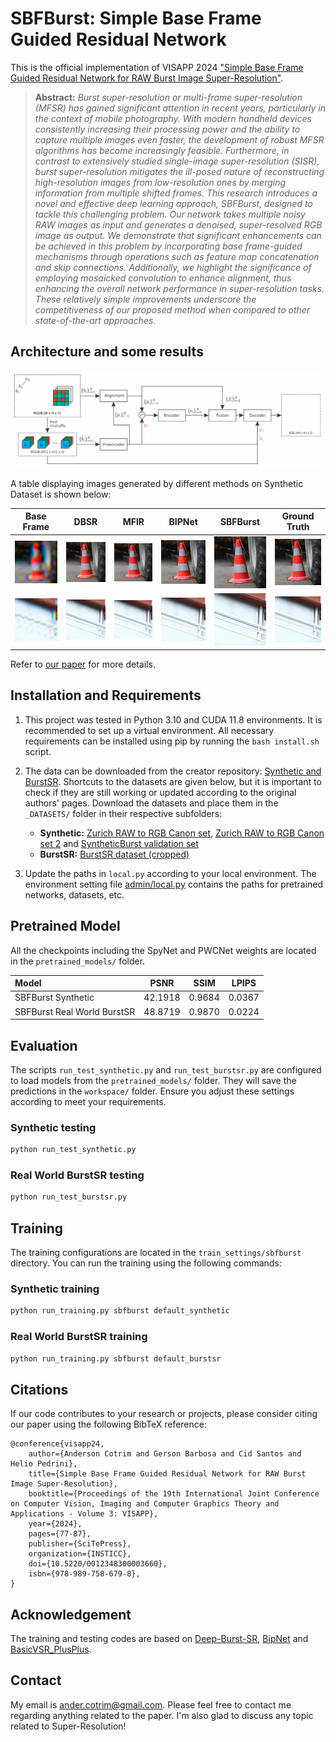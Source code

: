 
# SBFBurst: Simple Base Frame Guided Residual Network  
  
This is the official implementation of VISAPP 2024 ["Simple Base Frame Guided Residual Network for RAW Burst Image Super-Resolution"](https://www.scitepress.org/PublishedPapers/2024/123483/).  

> **Abstract:** *Burst super-resolution or multi-frame super-resolution (MFSR) has gained significant attention in recent years, particularly in the context of mobile photography. With modern handheld devices consistently increasing their processing power and the ability to capture multiple images even faster, the development of robust MFSR algorithms has become increasingly feasible. Furthermore, in contrast to extensively studied single-image super-resolution (SISR), burst super-resolution mitigates the ill-posed nature of reconstructing high-resolution images from low-resolution ones by merging information from multiple shifted frames. This research introduces a novel and effective deep learning approach, SBFBurst, designed to tackle this challenging problem. Our network takes multiple noisy RAW images as input and generates a denoised, super-resolved RGB image as output. We demonstrate that significant enhancements can be achieved in this problem by incorporating base frame-guided mechanisms through operations such as feature map concatenation and skip connections. Additionally, we highlight the significance of employing mosaicked convolution to enhance alignment, thus enhancing the overall network performance in super-resolution tasks. These relatively simple improvements underscore the competitiveness of our proposed method when compared to other state-of-the-art approaches.* 
  
## Architecture and some results

<img src="figs/method.svg" alt="SBFBurst" width="1100"/>

A table displaying images generated by different methods on Synthetic Dataset is shown below:

|                             Base Frame                             |                             DBSR                             |                             MFIR                             |                              BIPNet                              |                           **SBFBurst**                            |                            Ground Truth                            |
|:------------------------------------------------------------------:|:------------------------------------------------------------:|:------------------------------------------------------------:|:----------------------------------------------------------------:|:-----------------------------------------------------------------:|:------------------------------------------------------------------:|
| ![Base Frame 0136](figs/compare_figs/synburst/0136/crop_0base.png) | ![DBSR 0136](figs/compare_figs/synburst/0136/crop_1dbsr.png) | ![MFIR 0136](figs/compare_figs/synburst/0136/crop_2mfir.png) | ![BIPNet 0136](figs/compare_figs/synburst/0136/crop_3bipnet.png) | ![SBFBurst 0136](figs/compare_figs/synburst/0136/crop_4mynet.png) | ![Ground Truth 0136](figs/compare_figs/synburst/0136/crop_5gt.png) |
| ![Base Frame 0226](figs/compare_figs/synburst/0226/crop_0base.png) | ![DBSR 0226](figs/compare_figs/synburst/0226/crop_1dbsr.png) | ![MFIR 0226](figs/compare_figs/synburst/0226/crop_2mfir.png) | ![BIPNet 0226](figs/compare_figs/synburst/0226/crop_3bipnet.png) | ![SBFBurst 0226](figs/compare_figs/synburst/0226/crop_4mynet.png) | ![Ground Truth 0226](figs/compare_figs/synburst/0226/crop_5gt.png) |

Refer to [our paper](https://www.scitepress.org/PublishedPapers/2024/123483/) for more details.

## Installation and Requirements
  
1. This project was tested in Python 3.10 and CUDA 11.8 environments. It is recommended to set up a virtual environment. All necessary requirements can be installed using pip by running the `bash install.sh` script.
    
2. The data can be downloaded from the creator repository: [Synthetic and BurstSR](https://github.com/goutamgmb/deep-burst-sr). Shortcuts to the datasets are given below, but it is important to check if they are still working or updated according to the original authors' pages. Download the datasets and place them in the `_DATASETS/` folder in their respective subfolders:
    
    -   **Synthetic:** [Zurich RAW to RGB Canon set](https://drive.google.com/file/d/12L0LYhG78zQBLkIDyFNE5J6fIH02NUgz/view?usp=drive_link), [Zurich RAW to RGB Canon set 2](https://drive.google.com/file/d/11Gj5mB9_A2859E_AOtkYpr2wWvhB41gF/view?usp=sharing) and [SyntheticBurst validation set](https://drive.google.com/file/d/1DHu3-_tGSc_8Wwwu6sHFaPtmd9ymd0rZ/view?usp=drive_link)
    -   **BurstSR:** [BurstSR dataset (cropped)](https://drive.google.com/drive/folders/1A8FytFrYP-y7pZZhfFxVRzEPwcKl-Cp7?usp=drive_link)
    
3. Update the paths in `local.py` according to your local environment. The environment setting file [admin/local.py](admin/local.py) contains the paths for pretrained networks, datasets, etc.

  
## Pretrained Model  
  
All the checkpoints including the SpyNet and PWCNet weights are located in the `pretrained_models/` folder. 

| Model                               |     PSNR      |  SSIM  | LPIPS  |  
|:------------------------------------|:-------------:|:------:|:------:|  
| SBFBurst Synthetic                  |    42.1918    | 0.9684 | 0.0367 |  
| SBFBurst Real World BurstSR         |    48.8719    | 0.9870 | 0.0224 |
  
## Evaluation  
  
The scripts `run_test_synthetic.py` and `run_test_burstsr.py` are configured to load models from the `pretrained_models/` folder. They will save the predictions in the `workspace/` folder. Ensure you adjust these settings according to meet your requirements.

### Synthetic testing
```python
python run_test_synthetic.py
```  
### Real World BurstSR testing
```python
python run_test_burstsr.py
```
  
## Training  

The training configurations are located in the `train_settings/sbfburst` directory. You can run the training using the following commands:

### Synthetic training
```python
python run_training.py sbfburst default_synthetic
```  
### Real World BurstSR training
```python
python run_training.py sbfburst default_burstsr
```

## Citations


If our code contributes to your research or projects, please consider citing our paper using the following BibTeX reference:

```
@conference{visapp24,  
	author={Anderson Cotrim and Gerson Barbosa and Cid Santos and Helio Pedrini},  
	title={Simple Base Frame Guided Residual Network for RAW Burst Image Super-Resolution},  
	booktitle={Proceedings of the 19th International Joint Conference on Computer Vision, Imaging and Computer Graphics Theory and Applications - Volume 3: VISAPP},  
	year={2024},  
	pages={77-87},  
	publisher={SciTePress},  
	organization={INSTICC},  
	doi={10.5220/0012348300003660},  
	isbn={978-989-758-679-8},  
}
```

## Acknowledgement

The training and testing codes are based on [Deep-Burst-SR](https://github.com/goutamgmb/deep-burst-sr), [BipNet](https://github.com/akshaydudhane16/BIPNet/tree/main) and [BasicVSR_PlusPlus](https://github.com/ckkelvinchan/BasicVSR_PlusPlus).

## Contact  

My email is ander.cotrim@gmail.com. Please feel free to contact me regarding anything related to the paper. I'm also glad to discuss any topic related to Super-Resolution!
